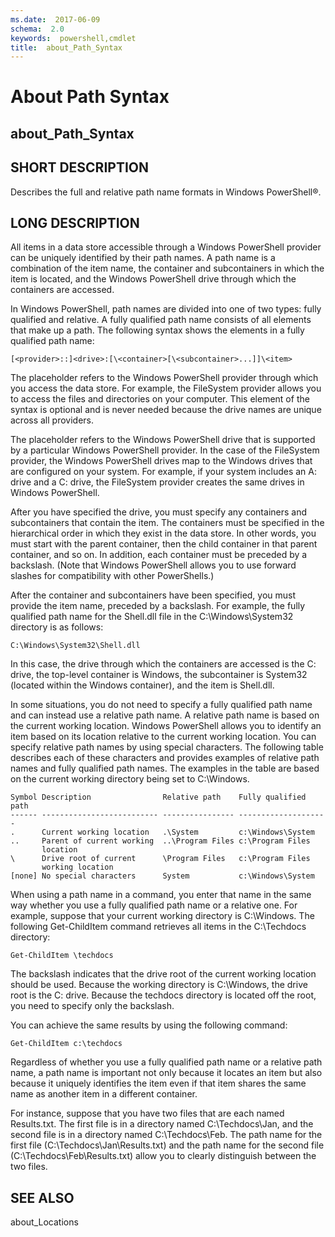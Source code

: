 ```yaml
---
ms.date:  2017-06-09
schema:  2.0
keywords:  powershell,cmdlet
title:  about_Path_Syntax
---
```


# About Path Syntax
## about_Path_Syntax


## SHORT DESCRIPTION
Describes the full and relative path name formats in  Windows PowerShell®.


## LONG DESCRIPTION
All items in a data store accessible through a  Windows PowerShell provider can be uniquely identified by their path names. A path name is a combination of the item name, the container and subcontainers in which the item is located, and the  Windows PowerShell drive through which the containers are accessed.

In  Windows PowerShell, path names are divided into one of two types: fully qualified and relative. A fully qualified path name consists of all elements that make up a path. The following syntax shows the elements in a fully qualified path name:


```
[<provider>::]<drive>:[\<container>[\<subcontainer>...]]\<item>
```


The <provider> placeholder refers to the  Windows PowerShell provider through which you access the data store. For example, the FileSystem provider allows you to access the files and directories on your computer. This element of the syntax is optional and is never needed because the drive names are unique across all providers.

The <drive> placeholder refers to the  Windows PowerShell drive that is supported by a particular  Windows PowerShell provider. In the case of the FileSystem provider, the  Windows PowerShell drives map to the Windows drives that are configured on your system. For example, if your system includes an A: drive and a C: drive, the FileSystem provider creates the same drives in  Windows PowerShell.

After you have specified the drive, you must specify any containers and subcontainers that contain the item. The containers must be specified in the hierarchical order in which they exist in the data store. In other words, you must start with the parent container, then the child container in that parent container, and so on. In addition, each container must be preceded by a backslash. (Note that  Windows PowerShell allows you to use forward slashes for compatibility with other PowerShells.)

After the container and subcontainers have been specified, you must provide the item name, preceded by a backslash. For example, the fully qualified path name for the Shell.dll file in the C:\Windows\System32 directory is as follows:


```
C:\Windows\System32\Shell.dll
```


In this case, the drive through which the containers are accessed is the C: drive, the top-level container is Windows, the subcontainer is System32 (located within the Windows container), and the item is Shell.dll.

In some situations, you do not need to specify a fully qualified path name and can instead use a relative path name. A relative path name is based on the current working location.  Windows PowerShell allows you to identify an item based on its location relative to the current working location. You can specify relative path names by using special characters. The following table describes each of these characters and provides examples of relative path names and fully qualified path names. The examples in the table are based on the current working directory being set to C:\Windows.


```
Symbol Description                Relative path    Fully qualified path  
------ -------------------------- ---------------- --------------------  
.      Current working location   .\System         c:\Windows\System  
..     Parent of current working  ..\Program Files c:\Program Files  
       location  
\      Drive root of current      \Program Files   c:\Program Files  
       working location  
[none] No special characters      System           c:\Windows\System
```


When using a path name in a command, you enter that name in the same way whether you use a fully qualified path name or a relative one. For example, suppose that your current working directory is C:\Windows. The following Get-ChildItem command retrieves all items in the C:\Techdocs directory:


```
Get-ChildItem \techdocs
```


The backslash indicates that the drive root of the current working location should be used. Because the working directory is C:\Windows, the drive root is the C: drive. Because the techdocs directory is located off the root, you need to specify only the backslash.

You can achieve the same results by using the following command:


```
Get-ChildItem c:\techdocs
```


Regardless of whether you use a fully qualified path name or a relative path name, a path name is important not only because it locates an item but also because it uniquely identifies the item even if that item shares the same name as another item in a different container.

For instance, suppose that you have two files that are each named Results.txt. The first file is in a directory named C:\Techdocs\Jan, and the second file is in a directory named C:\Techdocs\Feb. The path name for the first file (C:\Techdocs\Jan\Results.txt) and the path name for the second file (C:\Techdocs\Feb\Results.txt) allow you to clearly distinguish between the two files.


## SEE ALSO

about_Locations

